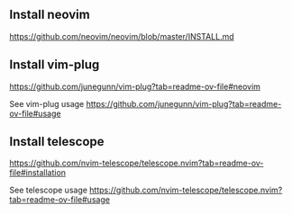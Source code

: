 ## Install neovim
https://github.com/neovim/neovim/blob/master/INSTALL.md

## Install vim-plug
https://github.com/junegunn/vim-plug?tab=readme-ov-file#neovim

See vim-plug usage
https://github.com/junegunn/vim-plug?tab=readme-ov-file#usage

## Install telescope
https://github.com/nvim-telescope/telescope.nvim?tab=readme-ov-file#installation

See telescope usage
https://github.com/nvim-telescope/telescope.nvim?tab=readme-ov-file#usage
